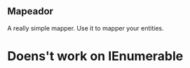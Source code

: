 ## Mapeador

A really simple mapper. Use it to mapper your entities.

# Doens't work on IEnumerable #